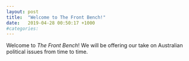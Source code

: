 ```yaml
---
layout: post
title:  "Welcome to The Front Bench!"
date:   2019-04-28 00:50:17 +1000
#categories:
---
```

Welcome to _The Front Bench_! We will be offering our take on Australian political issues from time to time. 
